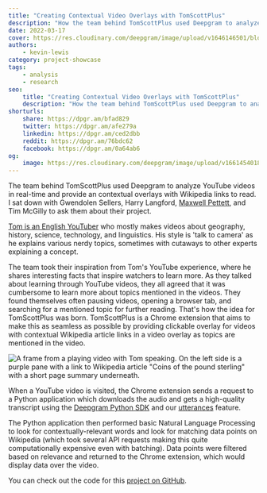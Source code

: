 ```yaml
---
title: "Creating Contextual Video Overlays with TomScottPlus"
description: "How the team behind TomScottPlus used Deepgram to analyze YouTube videos in real-time and provide an overlay with Wikipedia links to read. Read more here."
date: 2022-03-17
cover: https://res.cloudinary.com/deepgram/image/upload/v1646146501/blog/2022/03/contextual-video-overlay-tomscottplus/cover.jpg
authors:
    - kevin-lewis
category: project-showcase
tags:
    - analysis
    - research
seo:
    title: "Creating Contextual Video Overlays with TomScottPlus"
    description: "How the team behind TomScottPlus used Deepgram to analyze YouTube videos in real-time and provide an overlay with Wikipedia links to read. Read more here."
shorturls:
    share: https://dpgr.am/bfad829
    twitter: https://dpgr.am/afe279a
    linkedin: https://dpgr.am/ced2dbb
    reddit: https://dpgr.am/76bdc62
    facebook: https://dpgr.am/0a64ab6
og:
    image: https://res.cloudinary.com/deepgram/image/upload/v1661454018/blog/contextual-video-overlay-tomscottplus/ograph.png
---
```


The team behind TomScottPlus used Deepgram to analyze YouTube videos in real-time and provide an contextual overlays with Wikipedia links to read. I sat down with Gwendolen Sellers, Harry Langford, [Maxwell Pettett](https://github.com/StolenCheese), and Tim McGilly to ask them about their project.

[Tom is an English YouTuber](https://www.youtube.com/TomScottGo) who mostly makes videos about geography, history, science, technology, and linguistics. His style is 'talk to camera' as he explains various nerdy topics, sometimes with cutaways to other experts explaining a concept.

<YouTube id="cdPymLgfXSY"></YouTube>

The team took their inspiration from Tom's YouTube experience, where he shares interesting facts that inspire watchers to learn more. As they talked about learning through YouTube videos, they all agreed that it was cumbersome to learn more about topics mentioned in the videos. They found themselves often pausing videos, opening a browser tab, and searching for a mentioned topic for further reading. That's how the idea for TomScottPlus was born. TomScottPlus is a Chrome extension that aims to make this as seamless as possible by providing clickable overlay for videos with contextual Wikipedia article links in a video overlay as topics are mentioned in the video.

![A frame from a playing video with Tom speaking. On the left side is a purple pane with a link to Wikipedia article "Coins of the pound sterling" with a short page summary underneath.](https://res.cloudinary.com/deepgram/image/upload/v1646146519/blog/2022/03/contextual-video-overlay-tomscottplus/screenshot.jpg)

When a YouTube video is visited, the Chrome extension sends a request to a Python application which downloads the audio and gets a high-quality transcript using the [Deepgram Python SDK](https://developers.deepgram.com/sdks-tools/) and our [utterances](https://developers.deepgram.com/documentation/features/utterances/) feature.

The Python application then performed basic Natural Language Processing to look for contextually-relevant words and look for matching data points on Wikipedia (which took several API requests making this quite computationally expensive even with batching). Data points were filtered based on relevance and returned to the Chrome extension, which would display data over the video.

You can check out the code for this [project on GitHub](https://github.com/StolenCheese/hackathon2022).

        